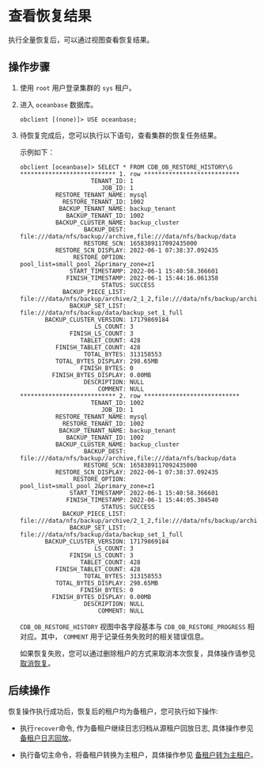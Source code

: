 # 查看恢复结果

执行全量恢复后，可以通过视图查看恢复结果。

## 操作步骤

1. 使用 `root` 用户登录集群的 `sys` 租户。

2. 进入 `oceanbase` 数据库。

   ```shell
   obclient [(none)]> USE oceanbase;
   ```

3. 待恢复完成后，您可以执行以下语句，查看集群的恢复任务结果。

   示例如下：

   ```shell
   obclient [oceanbase]> SELECT * FROM CDB_OB_RESTORE_HISTORY\G
   *************************** 1. row ***************************
                       TENANT_ID: 1
                          JOB_ID: 1
             RESTORE_TENANT_NAME: mysql
               RESTORE_TENANT_ID: 1002
              BACKUP_TENANT_NAME: backup_tenant
                BACKUP_TENANT_ID: 1002
             BACKUP_CLUSTER_NAME: backup_cluster
                     BACKUP_DEST: file:///data/nfs/backup//archive,file:///data/nfs/backup/data
                     RESTORE_SCN: 1658389117092435000
             RESTORE_SCN_DISPLAY: 2022-06-1 07:38:37.092435
                  RESTORE_OPTION: pool_list=small_pool_2&primary_zone=z1
                 START_TIMESTAMP: 2022-06-1 15:40:58.366601
                FINISH_TIMESTAMP: 2022-06-1 15:44:16.061358
                          STATUS: SUCCESS
               BACKUP_PIECE_LIST: file:///data/nfs/backup/archive/2_1_2,file:///data/nfs/backup/archive/2_1_3
                 BACKUP_SET_LIST: file:///data/nfs/backup/data/backup_set_1_full
          BACKUP_CLUSTER_VERSION: 17179869184
                        LS_COUNT: 3
                 FINISH_LS_COUNT: 3
                    TABLET_COUNT: 428
             FINISH_TABLET_COUNT: 428
                     TOTAL_BYTES: 313158553
             TOTAL_BYTES_DISPLAY: 298.65MB
                    FINISH_BYTES: 0
            FINISH_BYTES_DISPLAY: 0.00MB
                     DESCRIPTION: NULL
                         COMMENT: NULL
   *************************** 2. row ***************************
                       TENANT_ID: 1002
                          JOB_ID: 1
             RESTORE_TENANT_NAME: mysql
               RESTORE_TENANT_ID: 1002
              BACKUP_TENANT_NAME: backup_tenant
                BACKUP_TENANT_ID: 1002
             BACKUP_CLUSTER_NAME: backup_cluster
                     BACKUP_DEST: file:///data/nfs/backup//archive,file:///data/nfs/backup/data
                     RESTORE_SCN: 1658389117092435000
             RESTORE_SCN_DISPLAY: 2022-06-1 07:38:37.092435
                  RESTORE_OPTION: pool_list=small_pool_2&primary_zone=z1
                 START_TIMESTAMP: 2022-06-1 15:40:58.366601
                FINISH_TIMESTAMP: 2022-06-1 15:44:05.304540
                          STATUS: SUCCESS
               BACKUP_PIECE_LIST: file:///data/nfs/backup/archive/2_1_2,file:///data/nfs/backup/archive/2_1_3
                 BACKUP_SET_LIST: file:///data/nfs/backup/data/backup_set_1_full
          BACKUP_CLUSTER_VERSION: 17179869184
                        LS_COUNT: 3
                 FINISH_LS_COUNT: 3
                    TABLET_COUNT: 428
             FINISH_TABLET_COUNT: 428
                     TOTAL_BYTES: 313158553
             TOTAL_BYTES_DISPLAY: 298.65MB
                    FINISH_BYTES: 0
            FINISH_BYTES_DISPLAY: 0.00MB
                     DESCRIPTION: NULL
                         COMMENT: NULL
   ```

    `CDB_OB_RESTORE_HISTORY` 视图中各字段基本与 `CDB_OB_RESTORE_PROGRESS` 相对应。其中， `COMMENT` 用于记录任务失败时的相关错误信息。

    如果恢复失败，您可以通过删除租户的方式来取消本次恢复，具体操作请参见 [取消恢复](3.cancel-a-restore.md)。

## 后续操作

恢复操作执行成功后，恢复后的租户均为备租户，您可执行如下操作:

* 执行`recover`命令, 作为备租户继续日志归档从源租户回放日志, 具体操作参见 [备租户日志回放](7.recover-the-standby-tenant.md)。

* 执行备切主命令，将备租户转换为主租户，具体操作参见 [备租户转为主租户](6.active-standby-tenant.md)。

